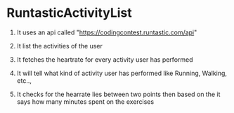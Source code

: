 # RuntasticActivityList
1. It uses an api called "https://codingcontest.runtastic.com/api"

2. It list the activities of the user

3. It fetches the heartrate for every activity user has performed 

4. It will tell what kind of activity user has performed like Running, Walking, etc..,

5. It checks for the hearrate lies between two points then based on the it says how many minutes spent on the exercises
